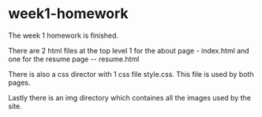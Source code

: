 week1-homework
==============

The week 1 homework is finished.

There are 2 html files at the top level 1 for the about page - index.html and one for the resume page -- resume.html

There is also a css director with 1 css file style.css.  This file is used by both pages.

Lastly there is an img directory which containes all the images used by the site.
